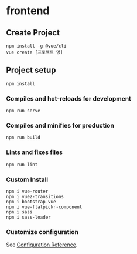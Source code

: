 # frontend

## Create Project
```
npm install -g @vue/cli
vue create [프로젝트 명]
```

## Project setup
```
npm install
```

### Compiles and hot-reloads for development
```
npm run serve
```

### Compiles and minifies for production
```
npm run build
```

### Lints and fixes files
```
npm run lint
```

### Custom Install
```
npm i vue-router
npm i vue2-transitions
npm i bootstrap-vue
npm i vue-flatpickr-component
npm i sass
npm i sass-loader
``` 

### Customize configuration
See [Configuration Reference](https://cli.vuejs.org/config/).
